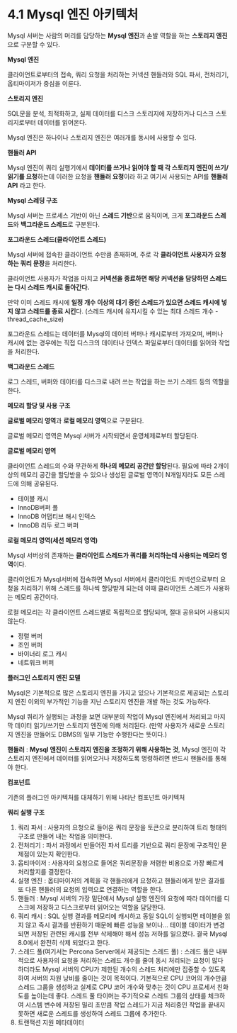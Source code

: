 # 4.1 Mysql 엔진 아키텍처

Mysql 서버는 사람의 머리를 담당하는 **Mysql 엔진**과 손발 역할을 하는 **스토리지 엔진**으로 구분할 수 있다.

**Mysql 엔진**

클라이언트로부터의 접속, 쿼리 요청을 처리하는 커넥션 핸들러와 SQL 파서, 전처리기, 옵티마이저가 중심을 이룬다.

**스토리지 엔진**

SQL문을 분석, 최적화하고, 실제 데이터를 디스크 스토리지에 저장하거나 디스크 스토리지로부터 데이터를 읽어온다.

Mysql 엔진은 하나이나 스토리지 엔진은 여러개를 동시에 사용할 수 있다.

**핸들러 API**

Mysql 엔진이 쿼리 실행기에서 **데이터를 쓰거나 읽어야 할 때 각 스토리지 엔진이 쓰기/읽기를 요청**하는데 이러한 요청을 **핸들러 요청**이라 하고 여기서 사용되는 API를 **핸들러 API** 라고 한다.

**Mysql 스레딩 구조**

Mysql 서버는 프로세스 기반이 아닌 **스레드 기반**으로 움직이며, 크게 **포그라운드 스레드**와 **백그라운드 스레드**로 구분된다.

**포그라운드 스레드(클라이언트 스레드)**

Mysql 서버에 접속한 클라이언트 수만큼 존재하며, 주로 각 **클라이언트 사용자가 요청하는 쿼리 문장**을 처리한다. 

클라이언트 사용자가 작업을 마치고 **커넥션을 종료하면 해당 커넥션을 담당하던 스레드는 다시 스레드 캐시로 돌아간다.** 

만약 이미 스레드 캐시에 **일정 개수 이상의 대기 중인 스레드가 있으면 스레드 캐시에 넣지 않고 스레드를 종료 시킨**다. (스레드 캐시에 유지시킬 수 있는 최대 스레드 개수 - thread_cache_size)

포그라운드 스레드는 데이터를 Mysql의 데이터 버퍼나 캐시로부터 가져오며, 버퍼나 캐시에 없는 경우에는 직접 디스크의 데이터나 인덱스 파일로부터 데이터를 읽어와 작업을 처리한다.

**백그라운드 스레드**

로그 스레드, 버퍼와 데이터를 디스크로 내려 쓰는 작업을 하는 쓰기 스레드 등의 역할을 한다.

**메모리 할당 및 사용 구조**

**글로벌 메모리 영역**과 **로컬 메모리 영역**으로 구분된다.

글로벌 메모리 영역은 Mysql 서버가 시작되면서 운영체제로부터 할당된다.

**글로벌 메모리 영역**

클라이언트 스레드의 수와 무관하게 **하나의 메모리 공간만 할당**된다. 필요에 따라 2개이상의 메모리 공간을 할당받을 수 있으나 생성된 글로벌 영역이 N개일지라도 모든 스레드에 의해 공유된다.

- 테이블 캐시
- InnoDB버퍼 풀
- InnoDB 어댑티브 해시 인덱스
- InnoDB 리두 로그 버퍼

**로컬 메모리 영역(세션 메모리 영역)**

Mysql 서버상의 존재하는 **클라이언트 스레드가 쿼리를 처리하는데 사용되는 메모리 영역**이다.

클라이언트가 Mysql서버에 접속하면 Mysql 서버에서 클라이언트 커넥션으로부터 요청을 처리하기 위해 스레드를 하나씩 할당받게 되는데 이때 클라이언트 스레드가 사용하는 메모리 공간이다.

로컬 메모리는 각 클라이언트 스레드별로 독립적으로 할당되며, 절대 공유되어 사용되지 않는다.

- 정렬 버퍼
- 조인 버퍼
- 바이너리 로그 캐시
- 네트워크 버퍼

**플러그인 스토리지 엔진 모델**

Mysql은 기본적으로 많은 스토리지 엔진을 가지고 있으나 기본적으로 제공되는 스토리지 엔진 이외의 부가적인 기능을 지닌 스토리지 엔진을 개발 하는 것도 가능하다.

Mysql 쿼리가 실행되는 과정을 보면 대부분의 작업이 Mysql 엔진에서 처리되고 마지막 데이터 읽기/쓰기만 스토리지 엔진에 의해 처리된다. (만약 사용자가 새로운 스토리지 엔진을 만들어도 DBMS의 일부 기능만 수행한다는 뜻이다.)

**핸들러** : **Mysql 엔진이 스토리지 엔진을 조정하기 위해 사용하는 것**, Mysql 엔진이 각 스토리지 엔진에서 데이터를 읽어오거나 저장하도록 명령하려면 반드시 핸들러를 통해야 한다. 

**컴포넌트**

기존의 플러그인 아키텍처를 대체하기 위해 나타난 컴포넌트 아키텍처

**쿼리 실행 구조**

1. 쿼리 파서 : 사용자의 요청으로 들어온 쿼리 문장을 토큰으로 분리하여 트리 형태의 구조로 만들어 내는 작업을 의미한다.
2.  전처리기 : 파서 과정에서 만들어진 파서 트리를 기반으로 쿼리 문장에 구조적인 문제점이 있는지 확인한다.
3. 옵티마이저 : 사용자의 요청으로 들어온 쿼리문장을 저렴한 비용으로 가장 빠르게 처리할지를 결정한다.
4. 실행 엔진 : 옵티마이저의 계획을 각 핸들러에게 요청하고 핸들러에게 받은 결과를 또 다른 핸들러의 요청의 입력으로 연결하는 역할을 한다.
5. 핸들러 : Mysql 서버의 가장 밑단에서 Mysql 실행 엔진의 요청에 따라 데이터를 디스크에 저장하고 디스크로부터 읽어오는 역할을 담당한다.
6. 쿼리 캐시 : SQL 실행 결과를 메모리에 캐시하고 동일 SQL이 실행되면 테이블을 읽지 않고 즉시 결과를 반환하기 때문에 빠른 성능을 보이나… 테이블 데이터가 변경되면 저장된 관련된 캐시를 전부 삭제해야 해서 성능 저하를 일으켰다. 결국 Mysql 8.0에서 완전히 삭제 되었다고 한다.
7. 스레드 풀(여기서는 Percona Server에서 제공되는 스레드 풀) : 스레드 풀은 내부적으로 사용자의 요청을 처리하는 스레드 개수를 줄여 동시 처리되는 요청이 많다 하더라도 Mysql 서버의 CPU가 제한된 개수의 스레드 처리에만 집중할 수 있도록 하여 서버의 자원 낭비를 줄이는 것이 목적이다.
기본적으로 CPU 코어의 개수만큼 스레드 그룹을 생성하고 실제로 CPU 코어 개수와 맞추는 것이 CPU 프로세서 친화도를 높이는데 좋다.
스레드 풀 타이머는 주기적으로 스레드 그룹의 상태를 체크하여 시스템 변수에 저장된 밀리 초만큼 작업 스레드가 지금 처리중인 작업을 끝내지 못하면 새로운 스레드를 생성하여 스레드 그룹에 추가한다.
8. 트랜잭션 지원 메타데이터